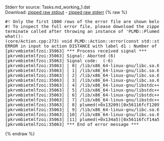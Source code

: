 Stderr for source:  Tasks.md_working_1.dat   
Download: [zipped raw stdout](Tasks.md_working_1.dat.plumed.stdout.txt.zip) - [zipped raw stderr](Tasks.md_working_1.dat.plumed.stderr.txt.zip) 
{% raw %}
<pre>
#! Only the first 1000 rows of the error file are shown below
#! To inspect the full error file, please download the zipped raw stderr file above
terminate called after throwing an instance of 'PLMD::Plumed::ExceptionError'
what():
(core/Action.cpp:273) void PLMD::Action::error(const std::string&) const
ERROR in input to action DISTANCE with label d1 : Number of specified atoms should be 2
[pkrvmbietmlfzoi:35063] *** Process received signal ***
[pkrvmbietmlfzoi:35063] Signal: Aborted (6)
[pkrvmbietmlfzoi:35063] Signal code:  (-6)
[pkrvmbietmlfzoi:35063] [ 0] /lib/x86_64-linux-gnu/libc.so.6(+0x45330)[0x7fe875c45330]
[pkrvmbietmlfzoi:35063] [ 1] /lib/x86_64-linux-gnu/libc.so.6(pthread_kill+0x11c)[0x7fe875c9eb2c]
[pkrvmbietmlfzoi:35063] [ 2] /lib/x86_64-linux-gnu/libc.so.6(gsignal+0x1e)[0x7fe875c4527e]
[pkrvmbietmlfzoi:35063] [ 3] /lib/x86_64-linux-gnu/libc.so.6(abort+0xdf)[0x7fe875c288ff]
[pkrvmbietmlfzoi:35063] [ 4] /lib/x86_64-linux-gnu/libstdc++.so.6(+0xa5ff5)[0x7fe8760a5ff5]
[pkrvmbietmlfzoi:35063] [ 5] /lib/x86_64-linux-gnu/libstdc++.so.6(+0xbb0da)[0x7fe8760bb0da]
[pkrvmbietmlfzoi:35063] [ 6] /lib/x86_64-linux-gnu/libstdc++.so.6(_ZSt10unexpectedv+0x0)[0x7fe8760a5a55]
[pkrvmbietmlfzoi:35063] [ 7] /lib/x86_64-linux-gnu/libstdc++.so.6(+0xa5a6f)[0x7fe8760a5a6f]
[pkrvmbietmlfzoi:35063] [ 8] plumed(+0x13209)[0x56116fcf1209]
[pkrvmbietmlfzoi:35063] [ 9] /lib/x86_64-linux-gnu/libc.so.6(+0x2a1ca)[0x7fe875c2a1ca]
[pkrvmbietmlfzoi:35063] [10] /lib/x86_64-linux-gnu/libc.so.6(__libc_start_main+0x8b)[0x7fe875c2a28b]
[pkrvmbietmlfzoi:35063] [11] plumed(+0x134a5)[0x56116fcf14a5]
[pkrvmbietmlfzoi:35063] *** End of error message ***
</pre>
{% endraw %}
